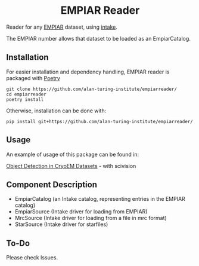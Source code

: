 <div align="center">
    <h1>EMPIAR Reader</h1>
</div>


Reader for any [EMPIAR](https://www.ebi.ac.uk/empiar/) dataset, using [intake](https://intake.readthedocs.io/en/latest/). 

The EMPIAR number allows that dataset to be loaded as an EmpiarCatalog.

## Installation

For easier installation and dependency handling, EMPIAR reader is packaged with [Poetry](https://python-poetry.org)

```
git clone https://github.com/alan-turing-institute/empiarreader/
cd empiarreader
poetry install
```

Otherwise, installation can be done with:

```
pip install git+https://github.com/alan-turing-institute/empiarreader/
```

## Usage

An example of usage of this package can be found in: 

[Object Detection in CryoEM Datasets](https://github.com/scivision-gallery/cryoEM-object-detection) - with scivision

## Component Description

- EmpiarCatalog (an Intake catalog, representing entries in the EMPIAR catalog)
- EmpiarSource (Intake driver for loading from EMPIAR)
- MrcSource (Intake driver for loading from a file in mrc format)
- StarSource (Intake driver for starfiles)


## To-Do

Please check Issues.
